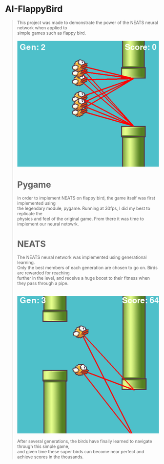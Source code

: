 # AI-FlappyBird
> This project was made to demonstrate the power of the NEATS neural network when applied to </br>
> simple games such as flappy bird. 
> </br>
> </br>
![Ai Flappy Bird](flappybirdai.png?raw=true "Environment Variables")</br>
> 
> # Pygame</br>
> In order to implement NEATS on flappy bird, the game itself was first implemented using</br>
> the legendary module, pygame. Running at 30fps, I did my best to replicate the</br>
> physics and feel of the original game. From there it was time to implement our neural netowrk.
> 
> # NEATS</br>
> The NEATS neural network was implemented using generational learning.</br>
> Only the best members of each generation are chosen to go on. Birds are rewarded for reaching</br>
> further in the level, and receive a huge boost to their fitness when they pass through a pipe.</br>
> </br>
> </br>
> ![Ai Flappy Bird](flappybirdai2.png?raw=true "Environment Variables")</br>
> 
> After several generations, the birds have finally learned to navigate through this simple game,</br>
> and given time these super birds can become near perfect and achieve scores in the thousands.
